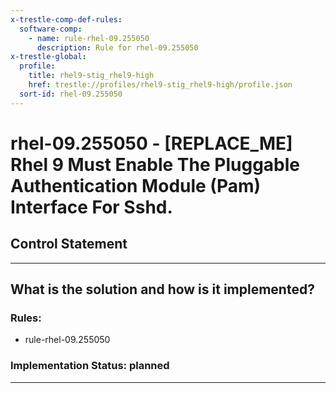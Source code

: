 ```yaml
---
x-trestle-comp-def-rules:
  software-comp:
    - name: rule-rhel-09.255050
      description: Rule for rhel-09.255050
x-trestle-global:
  profile:
    title: rhel9-stig_rhel9-high
    href: trestle://profiles/rhel9-stig_rhel9-high/profile.json
  sort-id: rhel-09.255050
---
```


# rhel-09.255050 - \[REPLACE_ME\] Rhel 9 Must Enable The Pluggable Authentication Module (Pam) Interface For Sshd.

## Control Statement

______________________________________________________________________

## What is the solution and how is it implemented?

<!-- For implementation status enter one of: implemented, partial, planned, alternative, not-applicable -->

<!-- Note that the list of rules under ### Rules: is read-only and changes will not be captured after assembly to JSON -->

<!-- Add control implementation description here for control: rhel-09.255050 -->

### Rules:

  - rule-rhel-09.255050

### Implementation Status: planned

______________________________________________________________________
